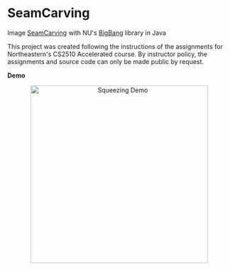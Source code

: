 # SeamCarving

Image [SeamCarving](https://en.wikipedia.org/wiki/Seam_carving) with NU's [BigBang](https://course.ccs.neu.edu/cs2510h/image-doc.html) library in Java

This project was created following the instructions of the assignments for Northeastern's CS2510 Accelerated course. By instructor policy, the assignments and source code can only be made public by request.

**Demo**

<p align="center">
  <img src="https://github.com/h0rban/SeamCarving/blob/master/squeezing.gif" alt="Squeezing Demo" height="400"/>
</p>
